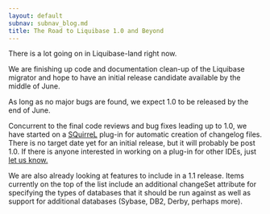 ```yaml
---
layout: default
subnav: subnav_blog.md
title: The Road to Liquibase 1.0 and Beyond
---
```

There is a lot going on in Liquibase-land right now.

We are finishing up code and documentation clean-up of the Liquibase migrator and hope to have an initial release candidate available by the middle of June.

As long as no major bugs are found, we expect 1.0 to be released by the end of June.

Concurrent to the final code reviews and bug fixes leading up to 1.0, we have started on a <a href="http://squirrel-sql.sourceforge.net/">SQuirreL</a> plug-in for automatic creation of changelog files.  There is no target date yet for an initial release, but it will probably be post 1.0. If there is anyone interested in working on a plug-in for other IDEs, just <a href="http://www.liquibase.org/community.html">let us know.</a>

We are also already looking at features to include in a 1.1 release.  Items currently on the top of the list include an additional changeSet attribute for specifying the types of databases that it should be run against as well as support for additional databases (Sybase, DB2, Derby, perhaps more).

